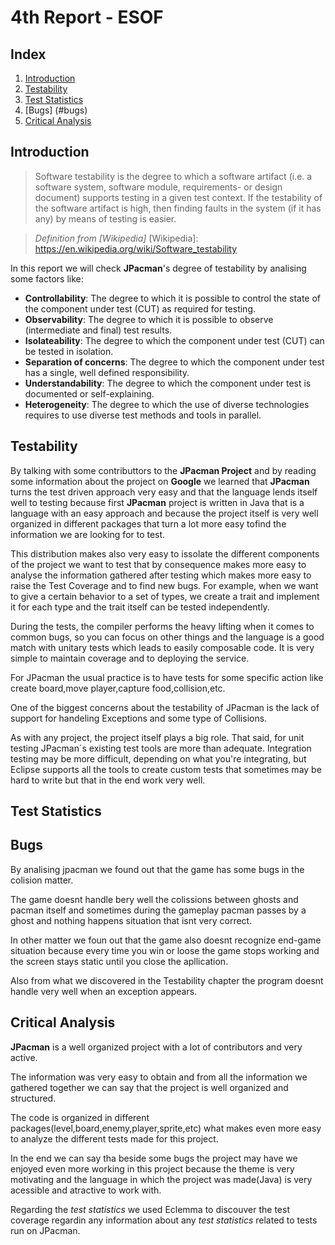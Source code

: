 # 4th Report - ESOF

## Index

1. [Introduction](#introduction)
2. [Testability](#testability)
3. [Test Statistics](#test-statistics)
4. [Bugs] (#bugs)
4. [Critical Analysis](#critical-analysis)



## Introduction

> Software testability is the degree to which a software artifact (i.e. a software system, software module, requirements- or design document) supports testing in a given test context. If the testability of the software artifact is high, then finding faults in the system (if it has any) by means of testing is easier.

>  _Definition from [Wikipedia]_
[Wikipedia]: https://en.wikipedia.org/wiki/Software_testability

In this report we will check **JPacman**'s degree of testability by analising some factors like:
- **Controllability**: The degree to which it is possible to control the state of the component under test (CUT) as required for testing.
- **Observability**: The degree to which it is possible to observe (intermediate and final) test results.
- **Isolateability**: The degree to which the component under test (CUT) can be tested in isolation.
- **Separation of concerns**: The degree to which the component under test has a single, well defined responsibility.
- **Understandability**: The degree to which the component under test is documented or self-explaining.
- **Heterogeneity**: The degree to which the use of diverse technologies requires to use diverse test methods and tools in parallel.



## Testability 

By talking with some contributtors to the **JPacman Project** and by reading some information about the project on **Google** we learned that **JPacman** turns the test driven approach very easy and that the language lends itself well to testing because first **JPacman** project is written in Java that is a language with an easy approach and because the project itself is very well organized in different packages that turn a lot more easy tofind the information we are looking for to test. 

This distribution makes also very easy to issolate the different components of the project we want to test that by consequence makes more easy to analyse the information gathered after testing which makes more easy to raise the Test Coverage and to find new bugs. For example, when we want to give a certain behavior to a set of types, we create a trait and implement it for each type and the trait itself can be tested independently. 

During the tests, the compiler performs the heavy lifting when it comes to common bugs, so you can focus on other things and the language is a good match with unitary tests which leads to easily composable code. It is very simple to maintain coverage and to deploying the service. 

For JPacman the usual practice is to have tests for some specific action like create board,move player,capture food,collision,etc.

One of the biggest concerns about the testability of JPacman is the lack of support for handeling Exceptions and some type of Collisions. 


As with any project, the project itself plays a big role. That said, for unit testing JPacman´s existing test tools are more than adequate. Integration testing may be more difficult, depending on what you're integrating, but Eclipse supports all the tools to create custom tests that sometimes may be hard to write but that in the end work very well.



## Test Statistics


## Bugs

By analising jpacman we found out that the game has some bugs in the colision matter. 

The game doesnt handle bery well the colissions between ghosts and pacman itself and sometimes during the gameplay pacman passes by a ghost and nothing happens situation that isnt very correct.

In other matter we foun out that the game also doesnt recognize end-game situation because every time you win or loose the game stops working and the screen stays static until you close the apllication.

Also from what we discovered in the Testability chapter the program doesnt handle very well when an exception appears.

## Critical Analysis
**JPacman** is a well organized project with a lot of contributors and very active. 

The information was very easy to obtain and from all the information we gathered together we can say that the project is well organized and structured.

 The code is organized in different packages(level,board,enemy,player,sprite,etc) what makes even more easy to analyze the different tests made for this project.
 
 In the end we can say tha beside some bugs the project may have we enjoyed even more working in this project because the theme is very motivating and the language in which the project was made(Java) is very acessible and atractive to work with.

Regarding the _test statistics_ we used Eclemma to discouver the test coverage regardin any information about any _test statistics_ related to tests run on JPacman.

